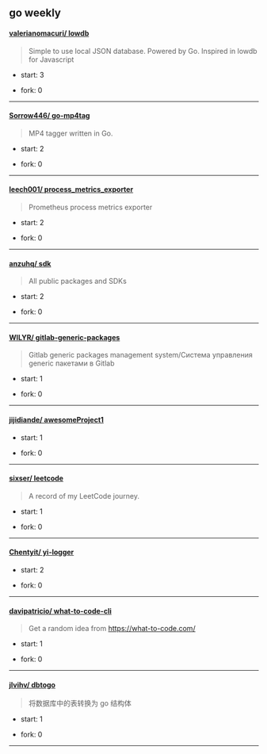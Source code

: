 ## go weekly

#### [valerianomacuri/ lowdb](https://github.com/valerianomacuri/lowdb)
>  Simple to use local JSON database. Powered by Go. Inspired in lowdb for Javascript
+ start: 3
+ fork: 0
---
#### [Sorrow446/ go-mp4tag](https://github.com/Sorrow446/go-mp4tag)
>  MP4 tagger written in Go.
+ start: 2
+ fork: 0
---
#### [leech001/ process_metrics_exporter](https://github.com/leech001/process_metrics_exporter)
>  Prometheus process metrics exporter
+ start: 2
+ fork: 0
---
#### [anzuhq/ sdk](https://github.com/anzuhq/sdk)
>  All public packages and SDKs
+ start: 2
+ fork: 0
---
#### [WILYR/ gitlab-generic-packages](https://github.com/WILYR/gitlab-generic-packages)
>  Gitlab generic packages management system/Система управления generic пакетами в Gitlab
+ start: 1
+ fork: 0
---
#### [jijidiande/ awesomeProject1](https://github.com/jijidiande/awesomeProject1)
>  
+ start: 1
+ fork: 0
---
#### [sixser/ leetcode](https://github.com/sixser/leetcode)
>  A record of my LeetCode journey.
+ start: 1
+ fork: 0
---
#### [Chentyit/ yi-logger](https://github.com/Chentyit/yi-logger)
>  
+ start: 2
+ fork: 0
---
#### [davipatricio/ what-to-code-cli](https://github.com/davipatricio/what-to-code-cli)
>  Get a random idea from https://what-to-code.com/
+ start: 1
+ fork: 0
---
#### [jlvihv/ dbtogo](https://github.com/jlvihv/dbtogo)
>  将数据库中的表转换为 go 结构体
+ start: 1
+ fork: 0
---